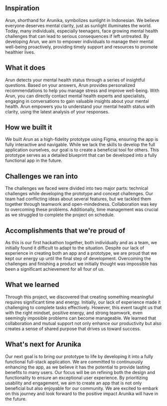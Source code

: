 ## Inspiration
Arun, shorthand for Arunika, symbolizes sunlight in Indonesian. We believe everyone deserves mental clarity, just as sunlight illuminates the world. Today, many individuals, especially teenagers, face growing mental health challenges that can lead to serious consequences if left untreated. By developing Arun, we aim to empower individuals to manage their mental well-being proactively, providing timely support and resources to promote healthier lives.

## What it does
Arun detects your mental health status through a series of insightful questions. Based on your answers, Arun provides personalized recommendations to help you manage stress and improve well-being. With Arun, you can directly contact mental health experts and specialists, engaging in conversations to gain valuable insights about your mental health. Arun empowers you to understand your mental health status with clarity, using the latest analysis of your responses.

## How we built it
We built Arun as a high-fidelity prototype using Figma, ensuring the app is fully interactive and navigable. While we lack the skills to develop the full application ourselves, our goal is to create a beneficial tool for others. This prototype serves as a detailed blueprint that can be developed into a fully functional app in the future.

## Challenges we ran into
The challenges we faced were divided into two major parts: technical challenges while developing the prototype and concept challenges. Our team had conflicting ideas about several features, but we tackled them together through teamwork and open-mindedness. Collaboration was key to overcoming these problems. Additionally, time management was crucial as we struggled to complete the project on schedule.

## Accomplishments that we're proud of
As this is our first hackathon together, both individually and as a team, we initially found it difficult to adapt to the situation. Despite our lack of experience in creating both an app and a prototype, we are proud that we kept our energy up until the final step of development. Overcoming the challenges and finishing a product we initially thought was impossible has been a significant achievement for all four of us. 

## What we learned
Through this project, we discovered that creating something meaningful requires significant time and energy. Initially, our lack of experience made it challenging to complete tasks effectively. However, this event taught us that with the right mindset, positive energy, and strong teamwork, even seemingly imposible problems can become manageable. We learned that collaboration and mutual support not only enhance our productivity but also creates a sense of shared purpose that drives us toward success.

## What's next for Arunika
Our next goal is to bring our prototype to life by developing it into a fully functional full-stack application. We are committed to continuously enhancing the app, as we believe it has the potential to provide lasting benefits to many users. Our focus will be on refining both the design and functionality to ensure an exceptional user experience. By prioritizing usability and engagement, we aim to create an app that is not only beneficial but also enjoyable for our community. We are excited to embark on this journey and look forward to the positive impact Arunika will have in the future.
